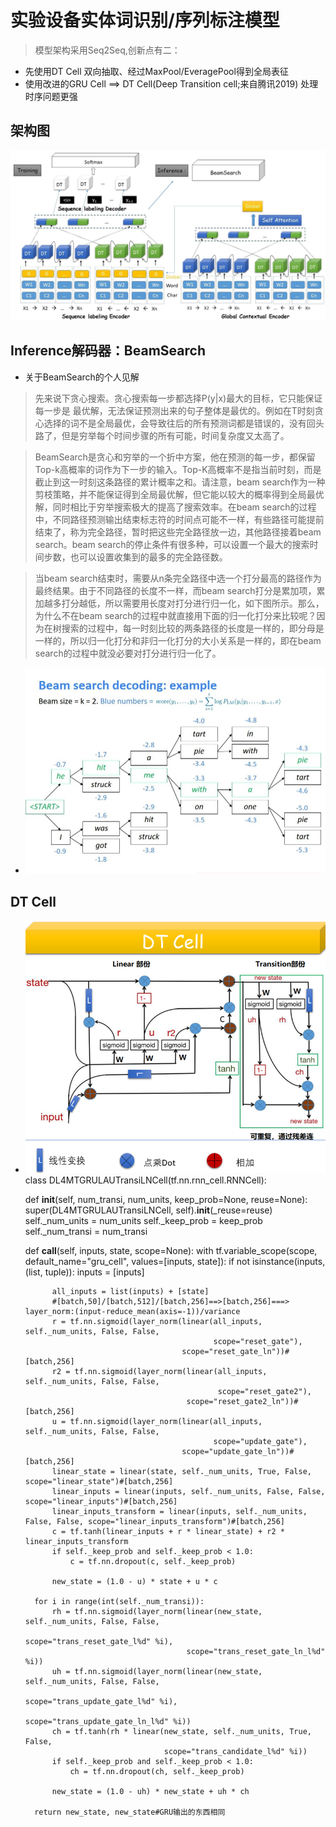 # 实验设备实体词识别/序列标注模型
>模型架构采用Seq2Seq,创新点有二：
* 先使用DT Cell 双向抽取、经过MaxPool/EveragePool得到全局表征
* 使用改进的GRU Cell  ==>  DT Cell(Deep Transition cell;来自腾讯2019) 处理时序问题更强
## 架构图
![](G.jpg)
## Inference解码器：BeamSearch
* 关于BeamSearch的个人见解
> 先来说下贪心搜索。贪心搜索每一步都选择P(y|x)最大的目标，它只能保证每一步是
最优解，无法保证预测出来的句子整体是最优的。例如在T时刻贪心选择的词不是全局最优，会导致往后的所有预测词都是错误的，没有回头路了，但是穷举每个时间步骤的所有可能，时间复杂度又太高了。

> BeamSearch是贪心和穷举的一个折中方案，他在预测的每一步，都保留Top-k高概率的词作为下一步的输入。Top-K高概率不是指当前时刻，而是截止到这一时刻这条路径的累计概率之和。请注意，beam search作为一种剪枝策略，并不能保证得到全局最优解，但它能以较大的概率得到全局最优解，同时相比于穷举搜索极大的提高了搜索效率。在beam search的过程中，不同路径预测输出结束标志符<END>的时间点可能不一样，有些路径可能提前结束了，称为完全路径，暂时把这些完全路径放一边，其他路径接着beam search。beam search的停止条件有很多种，可以设置一个最大的搜索时间步数，也可以设置收集到的最多的完全路径数。

>当beam search结束时，需要从n条完全路径中选一个打分最高的路径作为最终结果。由于不同路径的长度不一样，而beam search打分是累加项，累加越多打分越低，所以需要用长度对打分进行归一化，如下图所示。那么，为什么不在beam search的过程中就直接用下面的归一化打分来比较呢？因为在树搜索的过程中，每一时刻比较的两条路径的长度是一样的，即分母是一样的，所以归一化打分和非归一化打分的大小关系是一样的，即在beam search的过程中就没必要对打分进行归一化了。

* ![](v2-96c7d1e2fb79fa3f33eaedf1c01a5e48_r.jpg)

## DT Cell
* ![](DTceLL.png) <br>
class DL4MTGRULAUTransiLNCell(tf.nn.rnn_cell.RNNCell):

    def __init__(self, num_transi, num_units, keep_prob=None, reuse=None):
        super(DL4MTGRULAUTransiLNCell, self).__init__(_reuse=reuse)
        self._num_units = num_units
        self._keep_prob = keep_prob
        self._num_transi = num_transi

    def __call__(self, inputs, state, scope=None):
        with tf.variable_scope(scope, default_name="gru_cell",
                               values=[inputs, state]):
            if not isinstance(inputs, (list, tuple)):
                inputs = [inputs]

            all_inputs = list(inputs) + [state] 
            #[batch,50]/[batch,512]/[batch,256]==>[batch,256]===>  layer_norm:(input-reduce_mean(axis=-1))/variance
            r = tf.nn.sigmoid(layer_norm(linear(all_inputs, self._num_units, False, False,
                                                scope="reset_gate"),
                                         scope="reset_gate_ln"))#[batch,256]
            r2 = tf.nn.sigmoid(layer_norm(linear(all_inputs, self._num_units, False, False,
                                                 scope="reset_gate2"),
                                          scope="reset_gate2_ln"))#[batch,256]
            u = tf.nn.sigmoid(layer_norm(linear(all_inputs, self._num_units, False, False,
                                                scope="update_gate"),
                                         scope="update_gate_ln"))#[batch,256]
            linear_state = linear(state, self._num_units, True, False, scope="linear_state")#[batch,256]
            linear_inputs = linear(inputs, self._num_units, False, False, scope="linear_inputs")#[batch,256]
            linear_inputs_transform = linear(inputs, self._num_units, False, False, scope="linear_inputs_transform")#[batch,256]
            c = tf.tanh(linear_inputs + r * linear_state) + r2 * linear_inputs_transform
            if self._keep_prob and self._keep_prob < 1.0:
                c = tf.nn.dropout(c, self._keep_prob)

            new_state = (1.0 - u) * state + u * c

        for i in range(int(self._num_transi)):
            rh = tf.nn.sigmoid(layer_norm(linear(new_state, self._num_units, False, False,
                                                 scope="trans_reset_gate_l%d" %i),
                                          scope="trans_reset_gate_ln_l%d" %i))
            uh = tf.nn.sigmoid(layer_norm(linear(new_state, self._num_units, False, False,
                                                 scope="trans_update_gate_l%d" %i),
                                          scope="trans_update_gate_ln_l%d" %i))
            ch = tf.tanh(rh * linear(new_state, self._num_units, True, False,
                                     scope="trans_candidate_l%d" %i))
            if self._keep_prob and self._keep_prob < 1.0:
                ch = tf.nn.dropout(ch, self._keep_prob)

            new_state = (1.0 - uh) * new_state + uh * ch

        return new_state, new_state#GRU输出的东西相同
